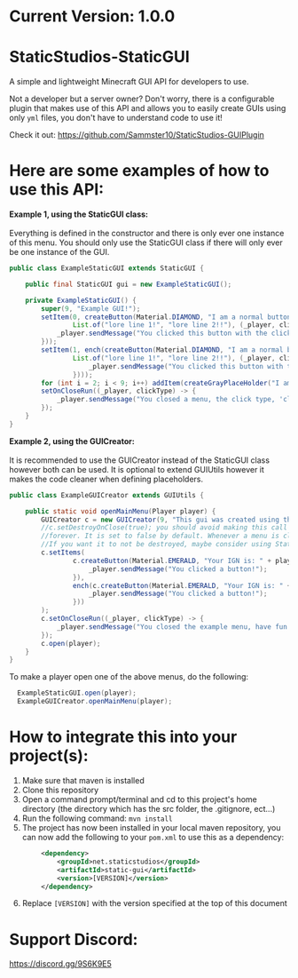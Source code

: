 # Current Version: 1.0.0

# StaticStudios-StaticGUI
A simple and lightweight Minecraft GUI API for developers to use.

Not a developer but a server owner? Don't worry, there is a configurable plugin that makes use of this API and allows you to easily create GUIs using only `yml` files, you don't have to understand code to use it!

Check it out: https://github.com/Sammster10/StaticStudios-GUIPlugin

# Here are some examples of how to use this API:

<b>Example 1, using the StaticGUI class:</b><br><br>
Everything is defined in the constructor and there is only ever one instance of this menu.
You should only use the StaticGUI class if there will only ever be one instance of the GUI.
```java
public class ExampleStaticGUI extends StaticGUI {

    public final StaticGUI gui = new ExampleStaticGUI();

    private ExampleStaticGUI() {
        super(9, "Example GUI!");
        setItem(0, createButton(Material.DIAMOND, "I am a normal button",
                List.of("lore line 1!", "lore line 2!!"), (_player, clickType) -> {
            _player.sendMessage("You clicked this button with the click type: " + clickType.name());
        }));
        setItem(1, ench(createButton(Material.DIAMOND, "I am a normal button but I am enchanted!",
                List.of("lore line 1!", "lore line 2!!"), (_player, clickType) -> {
                    _player.sendMessage("You clicked this button with the click type: " + clickType.name());
                })));
        for (int i = 2; i < 9; i++) addItem(createGrayPlaceHolder("I am a placeholder"));
        setOnCloseRun((_player, clickType) -> {
            _player.sendMessage("You closed a menu, the click type, 'clickType' in this case, will always be null when an on close event is run");
        });
    }
}
```

<b>Example 2, using the GUICreator:</b><br><br>
It is recommended to use the GUICreator instead of the StaticGUI class however both can be used.
It is optional to extend GUIUtils however it makes the code cleaner when defining placeholders.
```java
public class ExampleGUICreator extends GUIUtils {

    public static void openMainMenu(Player player) {
        GUICreator c = new GUICreator(9, "This gui was created using the GUICreator class!");
        //c.setDestroyOnClose(true); you should avoid making this call (in most cases) as it will keep ths GUI in memory
        //forever. It is set to false by default. Whenever a menu is closed, it is destroyed (taken out of memory) by default.
        //If you want it to not be destroyed, maybe consider using StaticGUI (applicable in most cases)
        c.setItems(
                c.createButton(Material.EMERALD, "Your IGN is: " + player.getName(), List.of("I am lore!"), (_player, clickType) -> {
                    _player.sendMessage("You clicked a button!");
                }),
                ench(c.createButton(Material.EMERALD, "Your IGN is: " + player.getName(), List.of("I am an enchanted button!"), (_player, clickType) -> {
                    _player.sendMessage("You clicked a button!");
                }))
        );
        c.setOnCloseRun((_player, clickType) -> {
            _player.sendMessage("You closed the example menu, have fun making your own!");
        });
        c.open(player);
    }
}
```


To make a player open one of the above menus, do the following:
```java
  ExampleStaticGUI.open(player);
  ExampleGUICreator.openMainMenu(player);
```

# How to integrate this into your project(s):
1. Make sure that maven is installed
2. Clone this repository
3. Open a command prompt/terminal and cd to this project's home directory (the directory which has the src folder, the .gitignore, ect...)
4. Run the following command: `mvn install`
5. The project has now been installed in your local maven repository, you can now add the following to your `pom.xml` to use this as a dependency:
```xml
        <dependency>
            <groupId>net.staticstudios</groupId>
            <artifactId>static-gui</artifactId>
            <version>[VERSION]</version>
        </dependency>
```
6. Replace `[VERSION]` with the version specified at the top of this document

# Support Discord:
https://discord.gg/9S6K9E5
